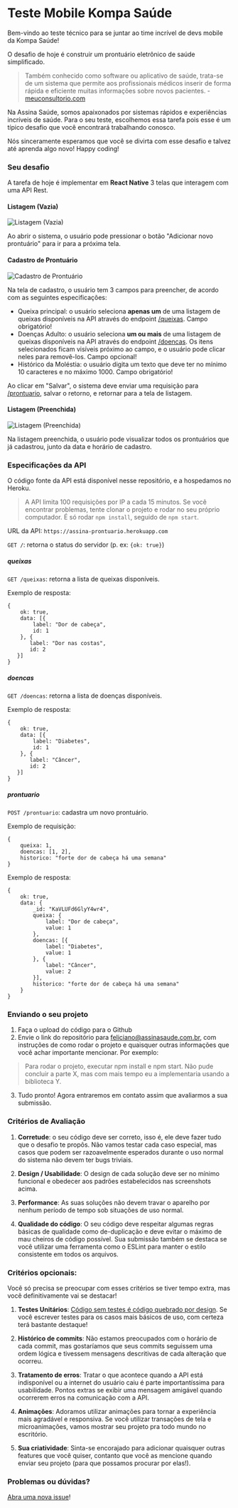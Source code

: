 # Teste Mobile Kompa Saúde

Bem-vindo ao teste técnico para se juntar ao time incrível de devs mobile da Kompa Saúde!

O desafio de hoje é construir um prontuário eletrônico de saúde simplificado.

> Também conhecido como software ou aplicativo de saúde, trata-se de um sistema que permite aos profissionais médicos inserir de forma rápida e eficiente muitas informações sobre novos pacientes. - [meuconsultorio.com](https://www.meuconsultorio.com/blog/o-que-e-prontuario-eletronico/)

Na Assina Saúde, somos apaixonados por sistemas rápidos e experiências incríveis de saúde.
Para o seu teste, escolhemos essa tarefa pois esse é um típico desafio que você encontrará trabalhando conosco.

Nós sinceramente esperamos que você se divirta com esse desafio e talvez até aprenda algo novo! Happy coding!

### Seu desafio

A tarefa de hoje é implementar em **React Native** 3 telas que interagem com uma API Rest.

#### Listagem (Vazia)

![Listagem (Vazia)](/images/prontuario-vazio.png?raw=true "Listagem (Vazia)")

Ao abrir o sistema, o usuário pode pressionar o botão "Adicionar novo prontuário" para ir para a próxima tela.

#### Cadastro de Prontuário

![Cadastro de Prontuário](/images/prontuario-anamnese.png?raw=true "Cadastro de Prontuário")

Na tela de cadastro, o usuário tem 3 campos para preencher, de acordo com as seguintes especificações:

- Queixa principal: o usuário seleciona **apenas um** de uma listagem de queixas disponíveis na API através do endpoint [/queixas](#queixas). Campo obrigatório!
- Doenças Adulto: o usuário seleciona **um ou mais** de uma listagem de queixas disponíveis na API através do endpoint [/doencas](#doencas).
Os itens selecionados ficam visíveis próximo ao campo, e o usuário pode clicar neles para removê-los. Campo opcional!
- Histórico da Moléstia: o usuário digita um texto que deve ter no mínimo 10 caracteres e no máximo 1000. Campo obrigatório!

Ao clicar em "Salvar", o sistema deve enviar uma requisição para [/prontuario](#prontuario), salvar o retorno, e retornar para a tela de listagem.

#### Listagem (Preenchida)

![Listagem (Preenchida)](/images/prontuario-preenchido.png?raw=true "Listagem (Preenchida)")

Na listagem preenchida, o usuário pode visualizar todos os prontuários que já cadastrou, junto da data e horário de cadastro.

### Especificações da API

O código fonte da API está disponível nesse repositório, e a hospedamos no Heroku.

> A API limita 100 requisições por IP a cada 15 minutos. Se você encontrar problemas, tente clonar o projeto e rodar no seu próprio computador. É só rodar `npm install`, seguido de `npm start`.

URL da API: `https://assina-prontuario.herokuapp.com`

`GET /`: retorna o status do servidor (p. ex: `{ok: true}`) 

##### queixas
`GET /queixas`: retorna a lista de queixas disponíveis.

Exemplo de resposta: 
```
{
    ok: true,
    data: [{
        label: "Dor de cabeça",
        id: 1
    }, {
       label: "Dor nas costas",
       id: 2
   }]
}
```

##### doencas
`GET /doencas`: retorna a lista de doenças disponíveis.

Exemplo de resposta: 
```
{
    ok: true,
    data: [{
        label: "Diabetes",
        id: 1
    }, {
       label: "Câncer",
       id: 2
   }]
}
```

##### prontuario
`POST /prontuario`: cadastra um novo prontuário.

Exemplo de requisição:
```
{
    queixa: 1,
    doencas: [1, 2],
    historico: "forte dor de cabeça há uma semana"
}
```

Exemplo de resposta: 
```
{
    ok: true,
    data: {
        _id: "KaVLUFd6GlyY4wr4",
        queixa: {
            label: "Dor de cabeça",
            value: 1
        },
        doencas: [{
            label: "Diabetes",
            value: 1
        }, {
            label: "Câncer",
            value: 2
        }],
        historico: "forte dor de cabeça há uma semana"
    }
}
```

### Enviando o seu projeto

1. Faça o upload do código para o Github
2. Envie o link do repositório para feliciano@assinasaude.com.br, com instruções de como rodar o projeto e quaisquer outras informações que você achar importante mencionar.
Por exemplo:

> Para rodar o projeto, executar npm install e npm start. Não pude concluir a parte X, mas com mais tempo eu a implementaria usando a biblioteca Y.

3. Tudo pronto! Agora entraremos em contato assim que avaliarmos a sua submissão.

### Critérios de Avaliação

1. **Corretude**: o seu código deve ser correto, isso é, ele deve fazer tudo que o desafio te propôs.
Não vamos testar cada caso especial, mas casos que podem ser razoavelmente esperados durante o uso normal do sistema não devem ter bugs triviais.

2. **Design / Usabilidade**: O design de cada solução deve ser no mínimo funcional e obedecer aos padrões estabelecidos nas screenshots acima.

3. **Performance**: As suas soluções não devem travar o aparelho por nenhum período de tempo sob situações de uso normal.

4. **Qualidade do código**: O seu código deve respeitar algumas regras básicas de qualidade como de-duplicação e deve evitar o máximo de mau cheiros de código possível.
Sua submissão também se destaca se você utilizar uma ferramenta como o ESLint para manter o estilo consistente em todos os arquivos.

### Critérios opcionais:

Você só precisa se preocupar com esses critérios se tiver tempo extra, mas você definitivamente vai se destacar!

1. **Testes Unitários**: [Código sem testes é código quebrado por design](https://jacobian.org/2009/apr/15/django-apps-with-buildout/). Se você escrever testes para os casos mais básicos de uso, com certeza terá bastante destaque!

2. **Histórico de commits**: Não estamos preocupados com o horário de cada commit, mas gostaríamos que seus commits seguissem uma ordem lógica e tivessem mensagens descritivas de cada alteração que ocorreu.

3. **Tratamento de erros**: Tratar o que acontece quando a API está indisponível ou a internet do usuário caiu é parte importantíssima para usabilidade. Pontos extras se exibir uma mensagem amigável quando ocorrerem erros na comunicação com a API.

4. **Animações**: Adoramos utilizar animações para tornar a experiência mais agradável e responsiva. Se você utilizar transações de tela e microanimações, vamos mostrar seu projeto pra todo mundo no escritório.

5. **Sua criatividade**: Sinta-se encorajado para adicionar quaisquer outras features que você quiser, contanto que você as mencione quando enviar seu projeto (para que possamos procurar por elas!).

### Problemas ou dúvidas?

[Abra uma nova issue](/issues)!
